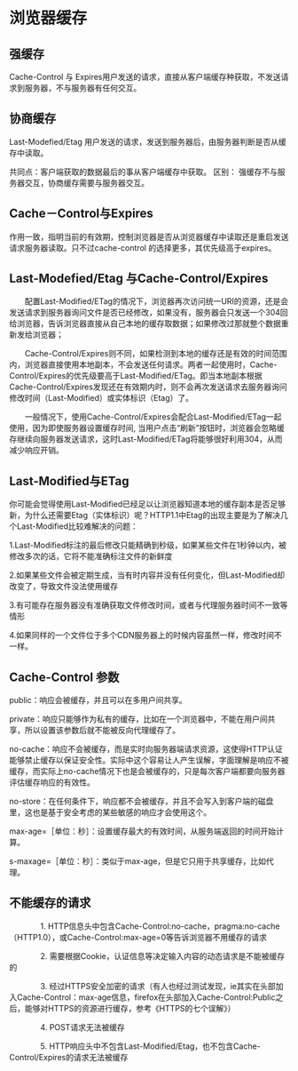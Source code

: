 # 浏览器缓存

## 强缓存

Cache-Control 与 Expires用户发送的请求，直接从客户端缓存种获取，不发送请求到服务器，不与服务器有任何交互。

## 协商缓存

Last-Modefied/Etag 用户发送的请求，发送到服务器后，由服务器判断是否从缓存中读取。

共同点：客户端获取的数据最后的事从客户端缓存中获取。
区别： 强缓存不与服务器交互，协商缓存需要与服务器交互。


## Cache－Control与Expires

作用一致，指明当前的有效期，控制浏览器是否从浏览器缓存中读取还是重启发送请求服务器读取。只不过cache-control 的选择更多，其优先级高于expires。

## Last-Modefied/Etag 与Cache-Control/Expires

　　配置Last-Modified/ETag的情况下，浏览器再次访问统一URI的资源，还是会发送请求到服务器询问文件是否已经修改，如果没有，服务器会只发送一个304回给浏览器，告诉浏览器直接从自己本地的缓存取数据；如果修改过那就整个数据重新发给浏览器；

　　Cache-Control/Expires则不同，如果检测到本地的缓存还是有效的时间范围内，浏览器直接使用本地副本，不会发送任何请求。两者一起使用时，Cache-Control/Expires的优先级要高于Last-Modified/ETag。即当本地副本根据Cache-Control/Expires发现还在有效期内时，则不会再次发送请求去服务器询问修改时间（Last-Modified）或实体标识（Etag）了。

　　一般情况下，使用Cache-Control/Expires会配合Last-Modified/ETag一起使用，因为即使服务器设置缓存时间, 当用户点击“刷新”按钮时，浏览器会忽略缓存继续向服务器发送请求，这时Last-Modified/ETag将能够很好利用304，从而减少响应开销。

## Last-Modified与ETag

你可能会觉得使用Last-Modified已经足以让浏览器知道本地的缓存副本是否足够新，为什么还需要Etag（实体标识）呢？HTTP1.1中Etag的出现主要是为了解决几个Last-Modified比较难解决的问题：

1.Last-Modified标注的最后修改只能精确到秒级，如果某些文件在1秒钟以内，被修改多次的话，它将不能准确标注文件的新鲜度

2.如果某些文件会被定期生成，当有时内容并没有任何变化，但Last-Modified却改变了，导致文件没法使用缓存

3.有可能存在服务器没有准确获取文件修改时间，或者与代理服务器时间不一致等情形

4.如果同样的一个文件位于多个CDN服务器上的时候内容虽然一样，修改时间不一样。

## Cache-Control 参数


public：响应会被缓存，并且可以在多用户间共享。

private：响应只能够作为私有的缓存，比如在一个浏览器中，不能在用户间共享，所以设置该参数后就不能被反向代理缓存了。

no-cache：响应不会被缓存，而是实时向服务器端请求资源，这使得HTTP认证能够禁止缓存以保证安全性。实际中这个容易让人产生误解，字面理解是响应不被缓存，而实际上no-cache情况下也是会被缓存的，只是每次客户端都要向服务器评估缓存响应的有效性。

no-store：在任何条件下，响应都不会被缓存，并且不会写入到客户端的磁盘里，这也是基于安全考虑的某些敏感的响应才会使用这个。

max-age=［单位：秒］：设置缓存最大的有效时间，从服务端返回的时间开始计算。

s-maxage=［单位：秒］：类似于max-age，但是它只用于共享缓存，比如代理。


## 不能缓存的请求

　　　　1. HTTP信息头中包含Cache-Control:no-cache，pragma:no-cache（HTTP1.0），或Cache-Control:max-age=0等告诉浏览器不用缓存的请求

　　　　2. 需要根据Cookie，认证信息等决定输入内容的动态请求是不能被缓存的

　　　　3. 经过HTTPS安全加密的请求（有人也经过测试发现，ie其实在头部加入Cache-Control：max-age信息，firefox在头部加入Cache-Control:Public之后，能够对HTTPS的资源进行缓存，参考《HTTPS的七个误解》）

　　　　4. POST请求无法被缓存

　　　　5. HTTP响应头中不包含Last-Modified/Etag，也不包含Cache-Control/Expires的请求无法被缓存

